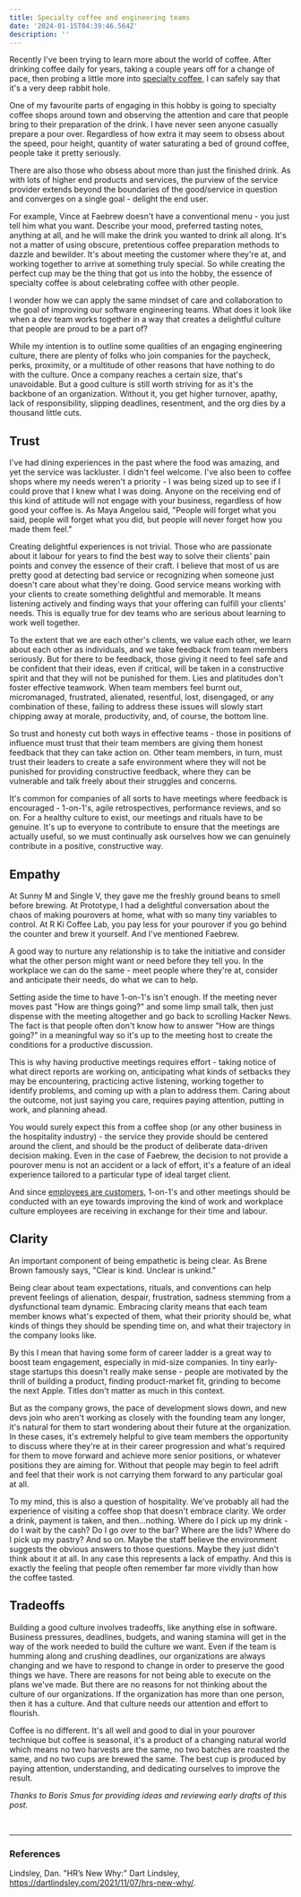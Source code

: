 ```yaml
---
title: Specialty coffee and engineering teams
date: '2024-01-15T04:39:46.564Z'
description: ''
---
```


Recently I've been trying to learn more about the world of coffee. After drinking coffee daily for years, taking a couple years off for a change of pace, then probing a little more into [specialty coffee](https://sca.coffee/research/what-is-specialty-coffee), I can safely say that it's a very deep rabbit hole.

One of my favourite parts of engaging in this hobby is going to specialty coffee shops around town and observing the attention and care that people bring to their preparation of the drink. I have never seen anyone casually prepare a pour over. Regardless of how extra it may seem to obsess about the speed, pour height, quantity of water saturating a bed of ground coffee, people take it pretty seriously.

There are also those who obsess about more than just the finished drink. As with lots of higher end products and services, the purview of the service provider extends beyond the boundaries of the good/service in question and converges on a single goal - delight the end user.

For example, Vince at Faebrew doesn't have a conventional menu - you just tell him what you want. Describe your mood, preferred tasting notes, anything at all, and he will make the drink you wanted to drink all along. It's not a matter of using obscure, pretentious coffee preparation methods to dazzle and bewilder. It's about meeting the customer where they're at, and working together to arrive at something truly special. So while creating the perfect cup may be the thing that got us into the hobby, the essence of specialty coffee is about celebrating coffee with other people.

I wonder how we can apply the same mindset of care and collaboration to the goal of improving our software engineering teams. What does it look like when a dev team works together in a way that creates a delightful culture that people are proud to be a part of?

While my intention is to outline some qualities of an engaging engineering culture, there are plenty of folks who join companies for the paycheck, perks, proximity, or a multitude of other reasons that have nothing to do with the culture. Once a company reaches a certain size, that's unavoidable. But a good culture is still worth striving for as it's the backbone of an organization. Without it, you get higher turnover, apathy, lack of responsibility, slipping deadlines, resentment, and the org dies by a thousand little cuts. 

## Trust

I've had dining experiences in the past where the food was amazing, and yet the service was lackluster. I didn't feel welcome. I've also been to coffee shops where my needs weren't a priority - I was being sized up to see if I could prove that I knew what I was doing. Anyone on the receiving end of this kind of attitude will not engage with your business, regardless of how good your coffee is. As Maya Angelou said, "People will forget what you said, people will forget what you did, but people will never forget how you made them feel."

Creating delightful experiences is not trivial. Those who are passionate about it labour for years to find the best way to solve their clients' pain points and convey the essence of their craft. I believe that most of us are pretty good at detecting bad service or recognizing when someone just doesn't care about what they're doing. Good service means working with your clients to create something delightful and memorable. It means listening actively and finding ways that your offering can fulfill your clients' needs. This is equally true for dev teams who are serious about learning to work well together.

To the extent that we are each other's clients, we value each other, we learn about each other as individuals, and we take feedback from team members seriously. But for there to be feedback, those giving it need to feel safe and be confident that their ideas, even if critical, will be taken in a constructive spirit and that they will not be punished for them. Lies and platitudes don't foster effective teamwork. When team members feel burnt out, micromanaged, frustrated, alienated, resentful, lost, disengaged, or any combination of these, failing to address these issues will slowly start chipping away at morale, productivity, and, of course, the bottom line. 

So trust and honesty cut both ways in effective teams - those in positions of influence must trust that their team members are giving them honest feedback that they can take action on. Other team members, in turn, must trust their leaders to create a safe environment where they will not be punished for providing constructive feedback, where they can be vulnerable and talk freely about their struggles and concerns. 

It's common for companies of all sorts to have meetings where feedback is encouraged - 1-on-1's, agile retrospectives, performance reviews, and so on. For a healthy culture to exist, our meetings and rituals have to be genuine. It's up to everyone to contribute to ensure that the meetings are actually useful, so we must continually ask ourselves how we can genuinely contribute in a positive, constructive way.

## Empathy

At Sunny M and Single V, they gave me the freshly ground beans to smell before brewing. At Prototype, I had a delightful conversation about the chaos of making pourovers at home, what with so many tiny variables to control. At R Ki Coffee Lab, you pay less for your pourover if you go behind the counter and brew it yourself. And I've mentioned Faebrew.

A good way to nurture any relationship is to take the initiative and consider what the other person might want or need before they tell you. In the workplace we can do the same - meet people where they're at, consider and anticipate their needs, do what we can to help.

Setting aside the time to have 1-on-1's isn't enough. If the meeting never moves past "How are things going?" and some limp small talk, then just dispense with the meeting altogether and go back to scrolling Hacker News. The fact is that people often don't know how to answer "How are things going?" in a meaningful way so it's up to the meeting host to create the conditions for a productive discussion.

This is why having productive meetings requires effort - taking notice of what direct reports are working on, anticipating what kinds of setbacks they may be encountering, practicing active listening, working together to identify problems, and coming up with a plan to address them. Caring about the outcome, not just saying you care, requires paying attention, putting in work, and planning ahead.

You would surely expect this from a coffee shop (or any other business in the hospitality industry) - the service they provide should be centered around the client, and should be the product of deliberate data-driven decision making. Even in the case of Faebrew, the decision to not provide a pourover menu is not an accident or a lack of effort, it's a feature of an ideal experience tailored to a particular type of ideal target client.

And since [employees are customers](https://dartlindsley.com/2021/11/07/hrs-new-why/), 1-on-1's and other meetings should be conducted with an eye towards improving the kind of work and workplace culture employees are receiving in exchange for their time and labour.

## Clarity 

An important component of being empathetic is being clear. As Brene Brown famously says, "Clear is kind. Unclear is unkind."

Being clear about team expectations, rituals, and conventions can help prevent feelings of alienation, despair, frustration, sadness stemming from a dysfunctional team dynamic. Embracing clarity means that each team member knows what's expected of them, what their priority should be, what kinds of things they should be spending time on, and what their trajectory in the company looks like.

By this I mean that having some form of career ladder is a great way to boost team engagement, especially in mid-size companies. In tiny early-stage startups this doesn't really make sense - people are motivated by the thrill of building a product, finding product-market fit, grinding to become the next Apple. Titles don't matter as much in this context.

But as the company grows, the pace of development slows down, and new devs join who aren't working as closely with the founding team any longer, it's natural for them to start wondering about their future at the organization. In these cases, it's extremely helpful to give team members the opportunity to discuss where they're at in their career progression and what's required for them to move forward and achieve more senior positions, or whatever positions they are aiming for. Without that people may begin to feel adrift and feel that their work is not carrying them forward to any particular goal at all.

To my mind, this is also a question of hospitality. We've probably all had the experience of visiting a coffee shop that doesn't embrace clarity. We order a drink, payment is taken, and then...nothing. Where do I pick up my drink - do I wait by the cash? Do I go over to the bar? Where are the lids? Where do I pick up my pastry? And so on. Maybe the staff believe the environment suggests the obvious answers to those questions. Maybe they just didn't think about it at all. In any case this represents a lack of empathy. And this is exactly the feeling that people often remember far more vividly than how the coffee tasted.

## Tradeoffs

Building a good culture involves tradeoffs, like anything else in software. Business pressures, deadlines, budgets, and waning stamina will get in the way of the work needed to build the culture we want. Even if the team is humming along and crushing deadlines, our organizations are always changing and we have to respond to change in order to preserve the good things we have. There are reasons for not being able to execute on the plans we've made. But there are no reasons for not thinking about the culture of our organizations. If the organization has more than one person, then it has a culture. And that culture needs our attention and effort to flourish. 

Coffee is no different. It's all well and good to dial in your pourover technique but coffee is seasonal, it's a product of a changing natural world which means no two harvests are the same, no two batches are roasted the same, and no two cups are brewed the same. The best cup is produced by paying attention, understanding, and dedicating ourselves to improve the result.

<em>Thanks to Boris Smus for providing ideas and reviewing early drafts of this post.</em>

<br />

---

<div style="word-break: break-word;">

### References

Lindsley, Dan. "HR’s New Why:" Dart Lindsley, https://dartlindsley.com/2021/11/07/hrs-new-why/.

</div>
